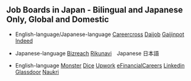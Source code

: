 ## Job Boards in Japan - Bilingual and Japanese Only, Global and Domestic
* English-language/Japanese-language
[Careercross](http://www.careercross.com)
[Daijob](http://www.daijob.com) 
[Gaijinpot](http://www.gaijinpot.com)
[Indeed](http://www.indeed.jp)

* Japanese-language
[Bizreach](http://www.bizreach.jp)
[Rikunavi](http://www.rikunabi.com)　Japanese 日本語

* English-language
[Monster](http://www.monster.com)
[Dice](href="http://www.dice.com)
[Upwork](http://www.upwork.com)
[eFinancialCareers](http://www.efinancialcareers.com)
[Linkedin](http://www.linkedin.com)
[Glassdoor](http://www.glassdoor.com)
[Naukri](https://www.naukri.com/)
